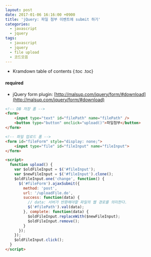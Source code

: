 ```yaml
---
layout: post
date: 2017-01-06 16:16:00 +0900
title: 'jQuery: 파일 첨부 이벤트에 submit 하기'
categories:
  - javascript
  - jquery
tags:
  - javascript
  - jquery
  - file upload
  - 코드모음
---
```


* Kramdown table of contents
{:toc .toc}

#### required

- jQuery form plugin: [http://malsup.com/jquery/form/#download](http://malsup.com/jquery/form/#download)

```html
<!-- DB 저장 폼 -->
<form>
    <input type="text" id="filePath" name="filePath" />
    <button type="button" onclick="upload()">파일첨부</button>
</form>

<!-- 파일 업로드 폼 -->
<form id="fileForm" style="display: none;">
    <input type="file" id="fileInput" name="fileInput">
</form>

<script>
  function upload() {
    var $oldFileInput = $('#fileInput');
    var $newFileInput = $('#fileInput').clone();
    $oldFileInput.one('change', function() {
      $('#fileForm').ajaxSubmit({
        method: 'post',
        url: '/uploadFile.do',
        success: function(data) {
          // data: 서버가 반환해야할 파일의 웹 경로를 의미한다.
          $('#filePath').val(data);
        }, complete: function(data) {
          $oldFileInput.replaceWith($newFileInput);
          $oldFileInput.remove();
        }
      });
    });
    $oldFileInput.click();
  }
</script>
```
